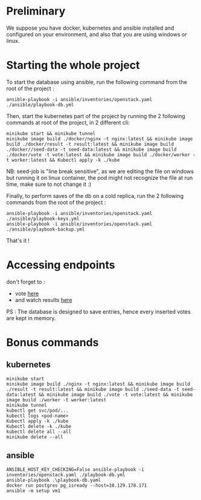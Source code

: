 # Preliminary
We suppose you have docker, kubernetes and ansible installed and configured on your environment, and also that you are using windows or linux.

# Starting the whole project
To start the database using ansible, run the following command from the root of the project :
```
ansible-playbook -i ansible/inventories/openstack.yaml ./ansible/playbook-db.yml
```
Then, start the kubernetes part of the project by running the 2 following commands at root of the project, in 2 different cli:
```
minikube start && minikube tunnel
minikube image build ./docker/nginx -t nginx:latest && minikube image build ./docker/result -t result:latest && minikube image build ./docker//seed-data -t seed-data:latest && minikube image build ./docker/vote -t vote:latest && minikube image build ./docker/worker -t worker:latest && Kubectl apply -k ./kube
```
NB: seed-job is "line break sensitive", as we are editing the file on windows but running it on linux container, the pod might not recognize the file at run time, make sure to not change it :)

Finally, to perform saves of the db on a cold replica, run the 2 following commands from the root of the project :
```
ansible-playbook -i ansible/inventories/openstack.yaml ./ansible/playbook-keys.yml
ansible-playbook -i ansible/inventories/openstack.yaml ./ansible/playbook-backup.yml
```

That's it !

# Accessing endpoints

don't forget to :
- vote [here](http://localhost:8080) 
- and watch results [here](http://localhost:4000)

PS : The database is designed to save entries, hence every inserted votes are kept in memory.


# Bonus commands

## kubernetes
```
minikube start
minikube image build ./nginx -t nginx:latest && minikube image build ./result -t result:latest && minikube image build ./seed-data -t seed-data:latest && minikube image build ./vote -t vote:latest && minikube image build ./worker -t worker:latest
minikube tunnel
kubectl get svc/pod/...
kubectl logs <pod-name>
Kubectl apply -k ./kube
Kubectl delete -k ./kube
kubectl delete all --all
minikube delete --all
```
## ansible
```
ANSIBLE_HOST_KEY_CHECKING=False ansible-playbook -i inventories/openstack.yaml ./playbook-db.yml
ansible-playbook .\playbook-db.yaml
docker run postgres pg_isready --host=10.129.178.171
ansible -m setup vm1
```